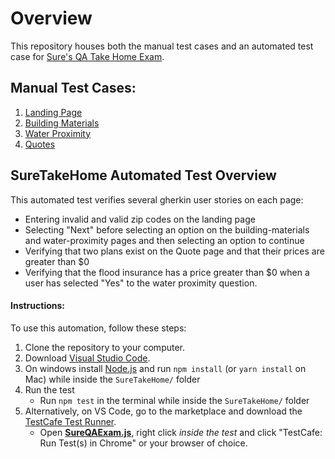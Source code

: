# Overview
This repository houses both the manual test cases and an automated test case for [Sure's QA Take Home Exam](https://www.notion.so/Sure-QA-Technical-Challenge-8ac9b18e1f7b4317ba104968e60c8d91).

## Manual Test Cases:
1. [Landing Page](https://docs.google.com/document/d/1jerPKQGwIkFNSIJ87--XGUQL7PsFN00SQcPB1C6FdDo/edit?usp=sharing)
2. [Building Materials](https://docs.google.com/document/d/12wtU0vR5auR_7LBRzxUeva0shR0bRQp-_Z5Gzfvh_cM/edit?usp=sharing)
3. [Water Proximity](https://docs.google.com/document/d/1BKfkV1gPFQbC6umtwm0mQVLDqIcCEu-GHgWGMMhVajY/edit?usp=sharing)
4. [Quotes](https://docs.google.com/document/d/1BdVZ0lA4ks10rVY_74LGZtiZf1JLBlLgHWNYIuAmQ4Y/edit?usp=sharing)

## SureTakeHome Automated Test Overview
This automated test verifies several gherkin user stories on each page: 
- Entering invalid and valid zip codes on the landing page
- Selecting "Next" before selecting an option on the building-materials and water-proximity pages and then selecting an option to continue
- Verifying that two plans exist on the Quote page and that their prices are greater than $0
- Verifying that the flood insurance has a price greater than $0 when a user has selected "Yes" to the water proximity question.

#### Instructions:
To use this automation, follow these steps: 
1. Clone the repository to your computer.
2. Download [Visual Studio Code](https://code.visualstudio.com/).
4. On windows install [Node.js](https://nodejs.org/en/download/) and run `npm install` (or `yarn install` on Mac) while inside the `SureTakeHome/` folder
5. Run the test
    - Run `npm test` in the terminal while inside the `SureTakeHome/` folder
6. Alternatively, on VS Code, go to the marketplace and download the [TestCafe Test Runner](https://marketplace.visualstudio.com/items?itemName=romanresh.testcafe-test-runner).
    - Open [**SureQAExam.js**](https://github.com/WParlow/SureTakeHome/blob/main/SureQAExam.js), right click *inside the test* and click "TestCafe: Run Test(s) in Chrome" or your browser of choice. 



